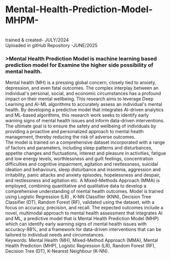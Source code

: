 # Mental-Health-Prediction-Model-MHPM-
<br>
trained & created- JULY/2024
<br>
Uploaded in gitHub Repository -JUNE/2025
<h3>>Mental Health Prediction Model is machine learning based prediction model for Examine the higher side possibility of mental health.</h3
<br>
Mental health (MH) is a pressing global concern, closely tied to anxiety, depression, and even fatal outcomes. The complex interplay between an individual's personal, social, and economic circumstances has a profound impact on their mental wellbeing. This research aims to leverage Deep Learning and AI-ML algorithms to accurately assess an individual's mental health. By developing a predictive model that integrates AI-driven analytics and ML-based algorithms, this research work seeks to identify early warning signs of mental health issues and inform data-driven interventions. The ultimate goal is to ensure the safety and wellbeing of individuals by providing a proactive and personalized approach to mental health management, thereby reducing the risk of adverse outcomes. 
<br>
The model is trained on a comprehensive dataset incorporated with a range of factors and parameters, including sleep patterns and disturbances, appetite changes and fluctuations, interest and pleasure in activities, fatigue and low energy levels, worthlessness and guilt feelings, concentration difficulties and cognitive impairment, agitation and restlessness, suicidal ideation and behaviours, sleep disturbance and insomnia, aggression and irritability, panic attacks and anxiety episodes, hopelessness and despair, and restlessness and agitation etc. A Mixed-Methods Approach (MMA) is employed, combining quantitative and qualitative data to develop a comprehensive understanding of mental health outcomes. Model is trained using Logistic Regression (LR) , K-NN Classifier (KNN), Decision Tree Classifier (DT), Random Forest (RF), validated using the dataset, with a focus on accuracy, precision, and recall. The expected outcomes include a novel, multimodal approach to mental health assessment that integrates AI and ML, a predictive model that is Mental Health Prediction Model (MHP) which can identify early warning signs of mental health issues with accuracy-98%, and a framework for data-driven interventions that can be tailored to individual needs and circumstances. 
<br>
Keywords: Mental Health (MH), Mixed-Method Approach (MMA), Mental Health Prediction (MHP), Logistic Regression (LR), Random Forest (RF), Decision Tree (DT), K-Nearest Neighbour (K-NN).

